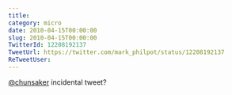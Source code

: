 ```yaml
---
title: 
category: micro
date: 2010-04-15T00:00:00
slug: 2010-04-15T00:00:00
TwitterId: 12208192137
TweetUrl: https://twitter.com/mark_philpot/status/12208192137
ReTweetUser: 
---
```


[@chunsaker](https://twitter.com/chunsaker) incidental tweet?